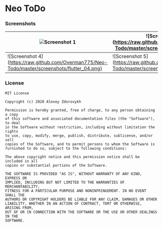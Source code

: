 # Neo ToDo


### Screenshots

|![Screenshot 1](https://raw.github.com/Overman775/Neo-Todo/master/screenshots/flutter_01.png})|![Screenshot 2](https://raw.github.com/Overman775/Neo-Todo/master/screenshots/flutter_02.png}|![Screenshot 3](https://raw.github.com/Overman775/Neo-Todo/master/screenshots/flutter_03.png}|
|---|---|---|
|![Screenshot 4](https://raw.github.com/Overman775/Neo-Todo/master/screenshots/flutter_04.png}|![Screenshot 5](https://raw.github.com/Overman775/Neo-Todo/master/screenshots/flutter_05.png}|![Screenshot 6](https://raw.github.com/Overman775/Neo-Todo/master/screenshots/flutter_06.png}|

### License

```
MIT License

Copyright (c) 2020 Alexey Zdorovykh

Permission is hereby granted, free of charge, to any person obtaining a copy
of this software and associated documentation files (the "Software"), to deal
in the Software without restriction, including without limitation the rights
to use, copy, modify, merge, publish, distribute, sublicense, and/or sell
copies of the Software, and to permit persons to whom the Software is
furnished to do so, subject to the following conditions:

The above copyright notice and this permission notice shall be included in all
copies or substantial portions of the Software.

THE SOFTWARE IS PROVIDED "AS IS", WITHOUT WARRANTY OF ANY KIND, EXPRESS OR
IMPLIED, INCLUDING BUT NOT LIMITED TO THE WARRANTIES OF MERCHANTABILITY,
FITNESS FOR A PARTICULAR PURPOSE AND NONINFRINGEMENT. IN NO EVENT SHALL THE
AUTHORS OR COPYRIGHT HOLDERS BE LIABLE FOR ANY CLAIM, DAMAGES OR OTHER
LIABILITY, WHETHER IN AN ACTION OF CONTRACT, TORT OR OTHERWISE, ARISING FROM,
OUT OF OR IN CONNECTION WITH THE SOFTWARE OR THE USE OR OTHER DEALINGS IN THE
SOFTWARE.
```
